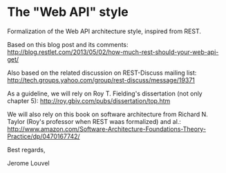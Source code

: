 The "Web API" style
===================

Formalization of the Web API architecture style, inspired from REST.

Based on this blog post and its comments:
http://blog.restlet.com/2013/05/02/how-much-rest-should-your-web-api-get/

Also based on the related discussion on REST-Discuss mailing list:
http://tech.groups.yahoo.com/group/rest-discuss/message/19371

As a guideline, we will rely on Roy T. Fielding's dissertation (not only chapter 5):
http://roy.gbiv.com/pubs/dissertation/top.htm

We will also rely on this book on software architecture from Richard N. Taylor (Roy's professor when REST waas formalized) and al.:
http://www.amazon.com/Software-Architecture-Foundations-Theory-Practice/dp/0470167742/

Best regards,

Jerome Louvel
